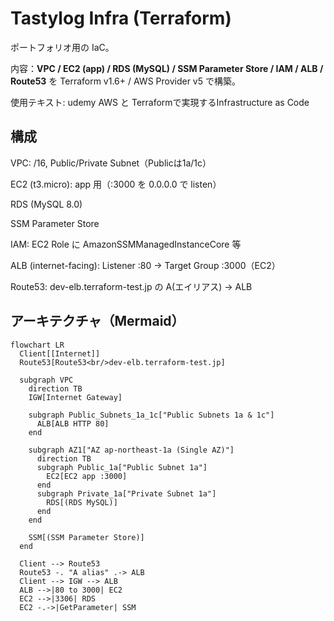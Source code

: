 # Tastylog Infra (Terraform)

ポートフォリオ用の IaC。

内容：**VPC / EC2 (app) / RDS (MySQL) / SSM Parameter Store / IAM / ALB / Route53** を Terraform v1.6+ / AWS Provider v5 で構築。

使用テキスト:
udemy AWS と Terraformで実現するInfrastructure as Code


## 構成
VPC: /16, Public/Private Subnet（Publicは1a/1c）

EC2 (t3.micro): app 用（:3000 を 0.0.0.0 で listen）

RDS (MySQL 8.0)

SSM Parameter Store

IAM: EC2 Role に AmazonSSMManagedInstanceCore 等

ALB (internet-facing): Listener :80 → Target Group :3000（EC2）

Route53: dev-elb.terraform-test.jp の A(エイリアス) → ALB

## アーキテクチャ（Mermaid）
```mermaid
flowchart LR
  Client[[Internet]]
  Route53[Route53<br/>dev-elb.terraform-test.jp]

  subgraph VPC
    direction TB
    IGW[Internet Gateway]

    subgraph Public_Subnets_1a_1c["Public Subnets 1a & 1c"]
      ALB[ALB HTTP 80]
    end

    subgraph AZ1["AZ ap-northeast-1a (Single AZ)"]
      direction TB
      subgraph Public_1a["Public Subnet 1a"]
        EC2[EC2 app :3000]
      end
      subgraph Private_1a["Private Subnet 1a"]
        RDS[(RDS MySQL)]
      end
    end

    SSM[(SSM Parameter Store)]
  end

  Client --> Route53
  Route53 -. "A alias" .-> ALB
  Client --> IGW --> ALB
  ALB -->|80 to 3000| EC2
  EC2 -->|3306| RDS
  EC2 -.->|GetParameter| SSM
